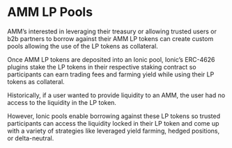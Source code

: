 # AMM LP Pools

AMM’s interested in leveraging their treasury or allowing trusted users or b2b partners to borrow against their AMM LP tokens can create custom pools allowing the use of the LP tokens as collateral.

Once AMM LP tokens are deposited into an Ionic pool, Ionic’s ERC-4626 plugins stake the LP tokens in their respective staking contract so participants can earn trading fees and farming yield while using their LP tokens as collateral.

Historically, if a user wanted to provide liquidity to an AMM, the user had no access to the liquidity in the LP token.

However, Ionic pools enable borrowing against these LP tokens so trusted participants can access the liquidity locked in their LP token and come up with a variety of strategies like leveraged yield farming, hedged positions, or delta-neutral.
